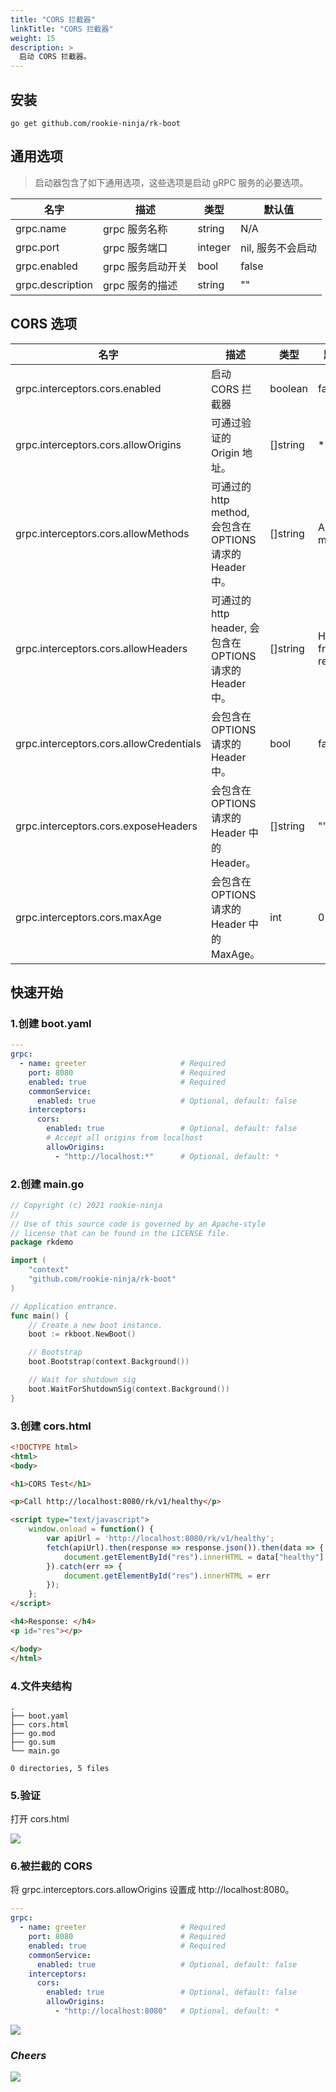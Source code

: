 ```yaml
---
title: "CORS 拦截器"
linkTitle: "CORS 拦截器"
weight: 15
description: >
  启动 CORS 拦截器。
---
```


## 安装
```shell script
go get github.com/rookie-ninja/rk-boot
```

## 通用选项
> 启动器包含了如下通用选项，这些选项是启动 gRPC 服务的必要选项。

| 名字 | 描述 | 类型 | 默认值 |
| ------ | ------ | ------ | ------ |
| grpc.name | grpc 服务名称 | string | N/A |
| grpc.port | grpc 服务端口 | integer | nil, 服务不会启动 |
| grpc.enabled | grpc 服务启动开关 | bool | false |
| grpc.description | grpc 服务的描述 | string | "" |

## CORS 选项
| 名字 | 描述 | 类型 | 默认值 |
| ------ | ------ | ------ | ------ |
| grpc.interceptors.cors.enabled | 启动 CORS 拦截器 | boolean | false |
| grpc.interceptors.cors.allowOrigins | 可通过验证的 Origin 地址。 | []string | * |
| grpc.interceptors.cors.allowMethods | 可通过的 http method, 会包含在 OPTIONS 请求的 Header 中。| []string | All http methods |
| grpc.interceptors.cors.allowHeaders | 可通过的 http header, 会包含在 OPTIONS 请求的 Header 中。 | []string | Headers from request |
| grpc.interceptors.cors.allowCredentials | 会包含在 OPTIONS 请求的 Header 中。 | bool | false |
| grpc.interceptors.cors.exposeHeaders | 会包含在 OPTIONS 请求的 Header 中的 Header。 | []string | "" |
| grpc.interceptors.cors.maxAge | 会包含在 OPTIONS 请求的 Header 中的 MaxAge。 | int | 0 |

## 快速开始
### 1.创建 boot.yaml
```yaml
---
grpc:
  - name: greeter                     # Required
    port: 8080                        # Required
    enabled: true                     # Required
    commonService:
      enabled: true                   # Optional, default: false
    interceptors:
      cors:
        enabled: true                 # Optional, default: false
        # Accept all origins from localhost
        allowOrigins:
          - "http://localhost:*"      # Optional, default: *
```

### 2.创建 main.go
```go
// Copyright (c) 2021 rookie-ninja
//
// Use of this source code is governed by an Apache-style
// license that can be found in the LICENSE file.
package rkdemo

import (
	"context"
	"github.com/rookie-ninja/rk-boot"
)

// Application entrance.
func main() {
	// Create a new boot instance.
	boot := rkboot.NewBoot()

	// Bootstrap
	boot.Bootstrap(context.Background())

	// Wait for shutdown sig
	boot.WaitForShutdownSig(context.Background())
}
```

### 3.创建 cors.html
```html
<!DOCTYPE html>
<html>
<body>

<h1>CORS Test</h1>

<p>Call http://localhost:8080/rk/v1/healthy</p>

<script type="text/javascript">
    window.onload = function() {
        var apiUrl = 'http://localhost:8080/rk/v1/healthy';
        fetch(apiUrl).then(response => response.json()).then(data => {
            document.getElementById("res").innerHTML = data["healthy"]
        }).catch(err => {
            document.getElementById("res").innerHTML = err
        });
    };
</script>

<h4>Response: </h4>
<p id="res"></p>

</body>
</html>
```

### 4.文件夹结构
```shell script
.
├── boot.yaml
├── cors.html
├── go.mod
├── go.sum
└── main.go

0 directories, 5 files
```

### 5.验证
打开 cors.html

![](/bootstrapper/user-guide/grpc-golang/basic/cors-success.png)

### 6.被拦截的 CORS
将 grpc.interceptors.cors.allowOrigins 设置成 http://localhost:8080。

```yaml
---
grpc:
  - name: greeter                     # Required
    port: 8080                        # Required
    enabled: true                     # Required
    commonService:
      enabled: true                   # Optional, default: false
    interceptors:
      cors:
        enabled: true                 # Optional, default: false
        allowOrigins:
          - "http://localhost:8080"   # Optional, default: *
```

![](/bootstrapper/user-guide/grpc-golang/basic/cors-fail.png)

### _**Cheers**_
![](/bootstrapper/user-guide/cheers.png)